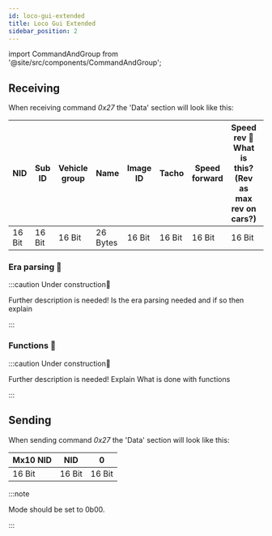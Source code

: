 ```yaml
---
id: loco-gui-extended
title: Loco Gui Extended
sidebar_position: 2
---
```


import CommandAndGroup from '@site/src/components/CommandAndGroup';

<CommandAndGroup group="17" command="27"/>

## Receiving

When receiving command _0x27_ the 'Data' section will look like this:

| NID    | Sub ID | Vehicle group | Name     | Image ID | Tacho  | Speed forward | Speed rev 🚧 What is this? (Rev as max rev on cars?) | Speed range | Drive type | Era    | Country code | Icons 🚧 What is done with icons? |
|--------|--------|---------------|----------|----------|--------|---------------|------------------------------------------------------|-------------|------------|--------|--------------|-----------------------------------|
| 16 Bit | 16 Bit | 16 Bit        | 26 Bytes | 16 Bit   | 16 Bit | 16 Bit        | 16 Bit                                               | 16 Bit      | 16 Bit     | 16 Bit | 16 Bit       | 64 Bytes                          |

### Era parsing 🚧

:::caution Under construction🚧

Further description is needed! Is the era parsing needed and if so then explain

:::

### Functions 🚧

:::caution Under construction🚧

Further description is needed! Explain What is done with functions

:::

## Sending

When sending command _0x27_ the 'Data' section will look like this:

| Mx10 NID | NID    | 0      |
|----------|--------|--------|
| 16 Bit   | 16 Bit | 16 Bit |


:::note

Mode should be set to 0b00.

:::

